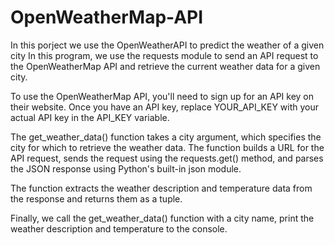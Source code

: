 # OpenWeatherMap-API
In this  porject we  use the OpenWeatherAPI  to predict the weather  of a  given  city
In this program, we use the requests module to send an API request to the OpenWeatherMap API and retrieve the current weather data for a given city.

To use the OpenWeatherMap API, you'll need to sign up for an API key on their website. Once you have an API key, replace YOUR_API_KEY with your actual API key in the API_KEY variable.

The get_weather_data() function takes a city argument, which specifies the city for which to retrieve the weather data. The function builds a URL for the API request, sends the request using the requests.get() method, and parses the JSON response using Python's built-in json module.

The function extracts the weather description and temperature data from the response and returns them as a tuple.

Finally, we call the get_weather_data() function with a city name, print the weather description and temperature to the console.
